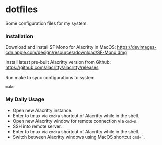 dotfiles
========

Some configuration files for my system.

### Installation

Download and install SF Mono for Alacritty in MacOS:
https://devimages-cdn.apple.com/design/resources/download/SF-Mono.dmg

Install latest pre-built Alacritty version from Github:
https://github.com/alacritty/alacritty/releases

Run make to sync configurations to system
```
make
```

### My Daily Usage
- Open new Alacritty instance.
- Enter to tmux via `cmd+a` shortcut of Alacritty while in the shell.
- Open new Alacritty window for remote connection via `cmd+n`.
- SSH into remote server.
- Enter to tmux via `cmd+a` shortcut of Alacritty while in the shell.
- Switch between Alacritty windows using MacOS shortcut `` cmd+` ``.
